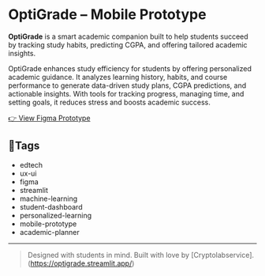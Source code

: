 # OptiGrade – Mobile Prototype
**OptiGrade** is a smart academic companion built to help students succeed by tracking study habits, predicting CGPA, and offering tailored academic insights.

OptiGrade enhances study efficiency for students by offering personalized academic guidance. It analyzes learning history, habits, and course performance to generate data-driven study plans, CGPA predictions, and actionable insights. With tools for tracking progress, managing time, and setting goals, it reduces stress and boosts academic success.

[👉 View Figma Prototype](https://www.figma.com/proto/B2L8DOx0u3xuSWPhKpJpO5/OptiGrade-Mobile-App---EduTech?node-id=810-1023&t=LkykJEw02nadKihK-1&starting-point-node-id=802%3A966&content-scaling=fixed)

## 🔖Tags
- edtech  
- ux-ui  
- figma  
- streamlit  
- machine-learning  
- student-dashboard  
- personalized-learning  
- mobile-prototype  
- academic-planner  
---

> Designed with students in mind. Built with love by [Cryptolabservice].
(https://optigrade.streamlit.app/)

